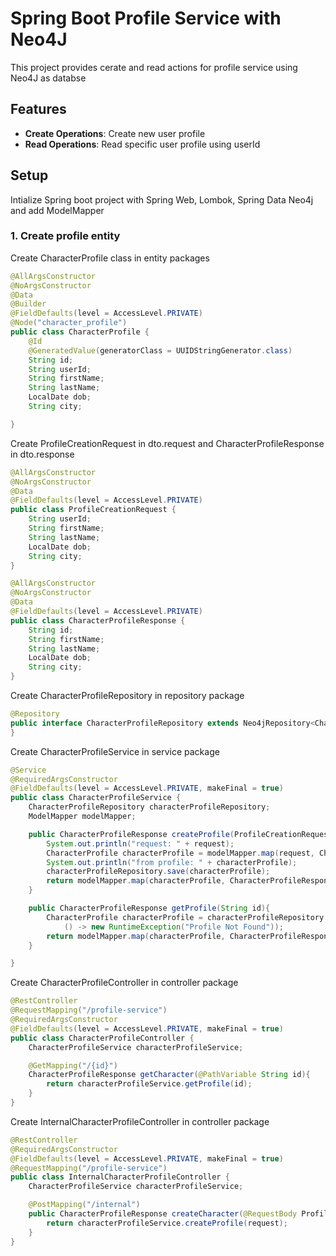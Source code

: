 
# Spring Boot Profile Service with Neo4J

This project provides cerate and read actions for profile service using Neo4J as databse 

## Features
- **Create Operations**: Create new user profile
- **Read Operations**: Read specific user profile using userId

## Setup
Intialize Spring boot project with Spring Web, Lombok, Spring Data Neo4j and add ModelMapper

### 1. Create profile entity

Create CharacterProfile class in entity packages

```java
@AllArgsConstructor
@NoArgsConstructor
@Data
@Builder
@FieldDefaults(level = AccessLevel.PRIVATE)
@Node("character_profile")
public class CharacterProfile {
    @Id
    @GeneratedValue(generatorClass = UUIDStringGenerator.class)
    String id;
    String userId;
    String firstName;
    String lastName;
    LocalDate dob;
    String city;

}

```

Create ProfileCreationRequest in dto.request and CharacterProfileResponse in dto.response

```.java
@AllArgsConstructor
@NoArgsConstructor
@Data
@FieldDefaults(level = AccessLevel.PRIVATE)
public class ProfileCreationRequest {
    String userId;
    String firstName;
    String lastName;
    LocalDate dob;
    String city;
}

```

```.java
@AllArgsConstructor
@NoArgsConstructor
@Data
@FieldDefaults(level = AccessLevel.PRIVATE)
public class CharacterProfileResponse {
    String id;
    String firstName;
    String lastName;
    LocalDate dob;
    String city;
}

```

Create CharacterProfileRepository in repository package

```.java
@Repository
public interface CharacterProfileRepository extends Neo4jRepository<CharacterProfile, String> {
}
```

Create CharacterProfileService in service package

```.java
@Service
@RequiredArgsConstructor
@FieldDefaults(level = AccessLevel.PRIVATE, makeFinal = true)
public class CharacterProfileService {
    CharacterProfileRepository characterProfileRepository;
    ModelMapper modelMapper;

    public CharacterProfileResponse createProfile(ProfileCreationRequest request){
        System.out.println("request: " + request);
        CharacterProfile characterProfile = modelMapper.map(request, CharacterProfile.class);
        System.out.println("from profile: " + characterProfile);
        characterProfileRepository.save(characterProfile);
        return modelMapper.map(characterProfile, CharacterProfileResponse.class);
    }

    public CharacterProfileResponse getProfile(String id){
        CharacterProfile characterProfile = characterProfileRepository.findById(id).orElseThrow(
            () -> new RuntimeException("Profile Not Found"));
        return modelMapper.map(characterProfile, CharacterProfileResponse.class);
    }

}

```

Create CharacterProfileController in controller package

```.java
@RestController
@RequestMapping("/profile-service")
@RequiredArgsConstructor
@FieldDefaults(level = AccessLevel.PRIVATE, makeFinal = true)
public class CharacterProfileController {
    CharacterProfileService characterProfileService;

    @GetMapping("/{id}")
    CharacterProfileResponse getCharacter(@PathVariable String id){
        return characterProfileService.getProfile(id);
    }
}

```

Create InternalCharacterProfileController in controller package

```.java
@RestController
@RequiredArgsConstructor
@FieldDefaults(level = AccessLevel.PRIVATE, makeFinal = true)
@RequestMapping("/profile-service")
public class InternalCharacterProfileController {
    CharacterProfileService characterProfileService;

    @PostMapping("/internal")
    public CharacterProfileResponse createCharacter(@RequestBody ProfileCreationRequest request){
        return characterProfileService.createProfile(request);
    }
}
```

